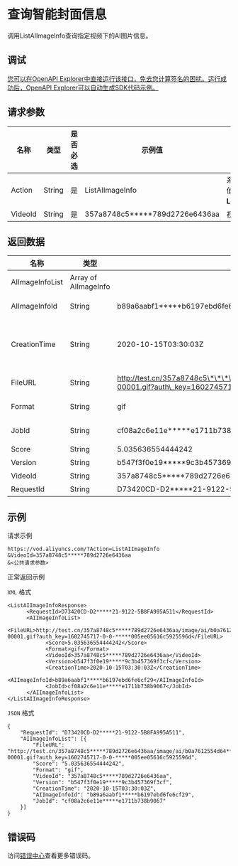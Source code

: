 # 查询智能封面信息

调用ListAIImageInfo查询指定视频下的AI图片信息。

## 调试

[您可以在OpenAPI Explorer中直接运行该接口，免去您计算签名的困扰。运行成功后，OpenAPI Explorer可以自动生成SDK代码示例。](https://api.aliyun.com/#product=vod&api=ListAIImageInfo&type=RPC&version=2017-03-21)

## 请求参数

|名称|类型|是否必选|示例值|描述|
|--|--|----|---|--|
|Action|String|是|ListAIImageInfo|系统规定参数。取值：**ListAIImageInfo**。 |
|VideoId|String|是|357a8748c5\*\*\*\*\*789d2726e6436aa|视频ID。 |

## 返回数据

|名称|类型|示例值|描述|
|--|--|---|--|
|AIImageInfoList|Array of AIImageInfo| |AI图片文件列表。 |
|AIImageInfoId|String|b89a6aabf1\*\*\*\*\*b6197ebd6fe6cf29|图片数据信息ID。 |
|CreationTime|String|2020-10-15T03:30:03Z|数据创建时间。格式为：*yyyy-MM-dd*T*HH:mm:ss*Z（UTC时间）。 |
|FileURL|String|http://test.cn/357a8748c5\*\*\*\*\*789d2726e6436aa/image/ai/b0a7612554d64\*\*\*\*\*3-00001.gif?auth\_key=1602745717-0-0-\*\*\*\*\*005ee05616c5925596d|AI图片文件地址。 |
|Format|String|gif|图片格式。取值：**gif**或**png**。 |
|JobId|String|cf08a2c6e11e\*\*\*\*\*e1711b738b9067|图片处理的任务ID。 |
|Score|String|5.035636554444242|图片评分。 |
|Version|String|b547f3f0e19\*\*\*\*\*9c3b457369f3cf|数据版本ID。 |
|VideoId|String|357a8748c5\*\*\*\*\*789d2726e6436aa|视频ID。 |
|RequestId|String|D73420CD-D2\*\*\*\*\*21-9122-5B8FA995A511|请求ID。 |

## 示例

请求示例

```
https://vod.aliyuncs.com/?Action=ListAIImageInfo
&VideoId=357a8748c5*****789d2726e6436aa
&<公共请求参数>
```

正常返回示例

`XML` 格式

```
<ListAIImageInfoResponse>
      <RequestId>D73420CD-D2*****21-9122-5B8FA995A511</RequestId>
      <AIImageInfoList>
            <FileURL>http://test.cn/357a8748c5*****789d2726e6436aa/image/ai/b0a7612554d64*****3-00001.gif?auth_key=1602745717-0-0-*****005ee05616c5925596d</FileURL>
            <Score>5.035636554444242</Score>
            <Format>gif</Format>
            <VideoId>357a8748c5*****789d2726e6436aa</VideoId>
            <Version>b547f3f0e19*****9c3b457369f3cf</Version>
            <CreationTime>2020-10-15T03:30:03Z</CreationTime>
            <AIImageInfoId>b89a6aabf1*****b6197ebd6fe6cf29</AIImageInfoId>
            <JobId>cf08a2c6e11e*****e1711b738b9067</JobId>
      </AIImageInfoList>
</ListAIImageInfoResponse>
```

`JSON` 格式

```
{
	"RequestId": "D73420CD-D2*****21-9122-5B8FA995A511",
	"AIImageInfoList": [{
		"FileURL": "http://test.cn/357a8748c5*****789d2726e6436aa/image/ai/b0a7612554d64*****3-00001.gif?auth_key=1602745717-0-0-*****005ee05616c5925596d",
		"Score": "5.035636554444242",
		"Format": "gif",
		"VideoId": "357a8748c5*****789d2726e6436aa",
		"Version": "b547f3f0e19*****9c3b457369f3cf",
		"CreationTime": "2020-10-15T03:30:03Z",
		"AIImageInfoId": "b89a6aabf1*****b6197ebd6fe6cf29",
		"JobId": "cf08a2c6e11e*****e1711b738b9067"
	}]
}
```

## 错误码

访问[错误中心](https://error-center.aliyun.com/status/product/vod)查看更多错误码。

